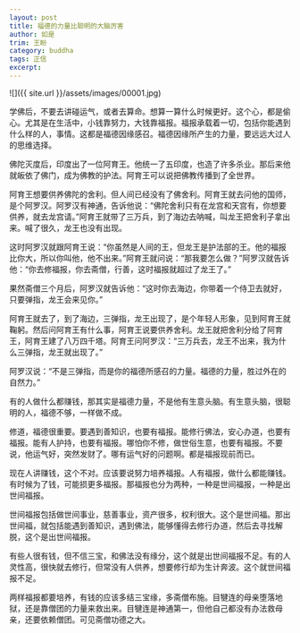 ```yaml
---
layout: post
title: 福德的力量比聪明的大脑厉害
author: 如是
trim: 王盼
category: buddha
tags: 正信
excerpt:
---
```


![]({{ site.url }}/assets/images/00001.jpg)

学佛后，不要去讲碰运气，或者去算命。想算一算什么时候更好。这个心，都是偷心。尤其是在生活中，小钱靠努力，大钱靠福报。福报承载着一切，包括你能遇到什么样的人，事情。这都是福德因缘感召。福德因缘所产生的力量，要远远大过人的思维选择。

佛陀灭度后，印度出了一位阿育王。他统一了五印度，也造了许多杀业。那后来他就皈依了佛门，成为佛教的护法。阿育王可以说把佛教传播到了全世界。

阿育王想要供养佛陀的舍利。但人间已经没有了佛舍利。阿育王就去问他的国师，是个阿罗汉。阿罗汉有神通，告诉他说：“佛陀舍利只有在龙宫和天宫有，你想要供养，就去龙宫请。”阿育王就带了三万兵，到了海边去呐喊，叫龙王把舍利子拿出来。喊了很久，龙王也没有出现。

这时阿罗汉就跟阿育王说：“你虽然是人间的王，但龙王是护法部的王。他的福报比你大，所以你叫他，他不出来。”阿育王就问说：“那我要怎么做？”阿罗汉就告诉他：“你去修福报，你去斋僧，行善，这时福报就超过了龙王了。”

果然斋僧三个月后，阿罗汉就告诉他：“这时你去海边，你带着一个侍卫去就好，只要弹指，龙王会来见你。”

阿育王就去了，到了海边，三弹指，龙王出现了，是个年轻人形象，见到阿育王就鞠躬。然后问阿育王有什么事，阿育王说要供养舍利。龙王就把舍利分给了阿育王，阿育王建了八万四千塔。阿育王问阿罗汉：“三万兵去，龙王不出来，我为什么三弹指，龙王就出现了。”

阿罗汉说：“不是三弹指，而是你的福德所感召的力量。福德的力量，胜过外在的自然力。”

有的人做什么都赚钱，那其实是福德力量，不是他有生意头脑。有生意头脑，很聪明的人，福德不够，一样做不成。

修道，福德很重要。要遇到善知识，也要有福报。能修行佛法，安心办道，也要有福报。能有人护持，也要有福报。哪怕你不修，做世俗生意，也要有福报。不要说，他运气好，突然发财了。哪有运气好的问题啊。都是福报现前而已。

现在人讲赚钱，这个不对。应该要说努力培养福报。人有福报，做什么都能赚钱。有时候为了钱，可能损更多福报。那福报也分为两种，一种是世间福报，一种是出世间福报。

世间福报包括做世间事业，慈善事业，资产很多，权利很大。这个是世间福。那出世间福，就包括能遇到善知识，遇到佛法，能够懂得去修行办道，然后去寻找解脱，这个是出世间福报。

有些人很有钱，但不信三宝，和佛法没有缘分，这个就是出世间福报不足。有的人灵性高，很快就去修行，但常没有人供养，想要修行却为生计奔波。这个就世间福报不足。

两样福报都要培养，有钱的应该多结三宝缘，多斋僧布施。目犍连的母亲堕落地狱，还是靠僧团的力量来救出来。目犍连是神通第一，但他自己都没有办法救母亲，还要依赖僧团。可见斋僧功德之大。
